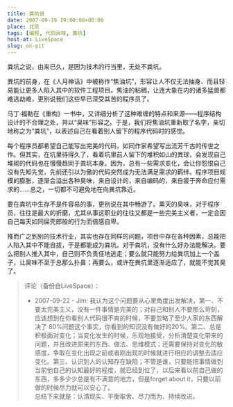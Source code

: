 ```yaml
---
title: 粪坑说
date: 2007-09-19 19:00:00+08:00
place: 北京
tags: [编程, 代码异味, 粪坑]
host-at: LiveSpace
slug: on-pit
---
```

粪坑之说，由来已久，是因为技术的行当里，无处不粪坑。

粪坑的前身，在《人月神话》中被称作“焦油坑”，形容让人不仅无法抽身、而且轻易能让更多人陷入其中的软件工程项目。焦油的粘稠，让连大象在内的诸多猛兽都难逃劫难，更别说我们这些早已深受其苦的程序员了。

马丁·福勒在《重构》一书中，又详细分析了这种难缠的特点和来源——程序结构设计的不合理之处，并以“臭味”形容之。于是，我们将焦油坑重新取了名字，亲切地称之为“粪坑”，以表述自己在看着别人留下的程序代码时的感觉。

每个程序员都希望自己能写出完美的代码，如同作家希望写出流芳千古的传世之作。但其实，在坑里待得久了，看着坑里前人留下的堆积如山的粪球，会发现自己堆砌的代码也在慢慢趋同于粪坑本身。因为，总有一些需求变化，会让你怨恨自己没有先知先觉，先前还引以为傲的代码突然成为无法满足需求的羁绊。程序项目规模的膨胀，逐渐会溢出各种臭味，来自设计的，来自编码的，来自疲于奔命应付需求的……总之，一切都不可避免地在向粪坑靠近。

要在粪坑中生存不是件容易的事，更别说在其中畅游了。熏天的臭味，对于程序员，往往是最大的折磨，尤其从事这职业的往往又都是一些完美主义者，一定会因自己每天如同屎壳郎般的行为而倍感自卑。

推而广之到别的技术行业，其实也存在同样的问题，项目中存在各种因素，总能把人陷入其中不能自拔，于是都能成为粪坑。对于粪坑，没有什么好办法能解决。要么把别人推入其中，自己则不负责任地逃走；要么就只能努力给粪坑加上一个盖子，让臭味不至于总那么扑鼻；再要么，或许在粪坑里逐渐适应了，就能不觉其臭了。

> 评论（备份自LiveSpace）：
>
> * 2007-09-22 - Jim: 我认为这个问题要从心里角度出发解决，第一、不要太完美主义，没有一件事情是完美的；对自己和别人不要那么苛刻，应该想到在你看别人代码很不爽的时候，不要忽略了至少人家的东西解决了 80%问题这个事实，你看到的知识没有做好的20%。第二、总是积极面对变化；当变化发生的时候，乐观地接受，分析清楚变化带来的问题，并且改进原来的东西、做法、思维模式；还需要保持对变化的敏感度，争取在变化出现之前或者刚出现的时候就进行相应的调整去适应变化。第三、认识到人的认知存在缺陷；不管是谁，只要能把事情做到当前他自己的认知最好的程度，就已经到位了，以后来看以前自己做的东西，多多少少总是有不满意的地方，但是forget about it，只要以前做的时候尽力就可以安心了。<br>总结下来就是：认清现实、平衡取舍、尽力而为、持续改进。
